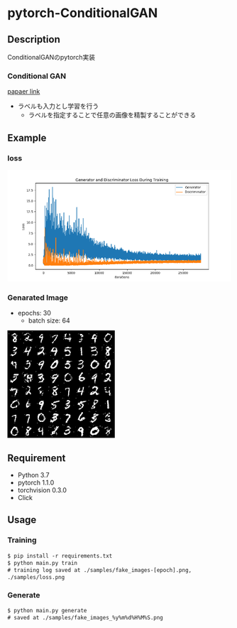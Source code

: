 # pytorch-ConditionalGAN
## Description
ConditionalGANのpytorch実装

### Conditional GAN
[papaer link](https://arxiv.org/abs/1411.1784)
- ラベルも入力とし学習を行う
  - ラベルを指定することで任意の画像を精製することができる

## Example
### loss
![loss](https://github.com/Kyou13/pytorch-ConditionalGAN/blob/master/samples/mnist/loss.png)
### Genarated Image
- epochs: 30
  - batch size: 64

![genaratedImage](https://github.com/Kyou13/pytorch-ConditionalGAN/blob/master/samples/mnist/fake_images_190717024550.png)

## Requirement
- Python 3.7
- pytorch 1.1.0
- torchvision 0.3.0
- Click

## Usage
### Training
```
$ pip install -r requirements.txt
$ python main.py train
# training log saved at ./samples/fake_images-[epoch].png, ./samples/loss.png
```

### Generate
```
$ python main.py generate
# saved at ./samples/fake_images_%y%m%d%H%M%S.png
```
